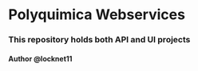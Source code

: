 # Polyquimica Webservices
### This repository holds both API and UI projects
#### Author @locknet11
